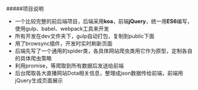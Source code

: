 #####项目说明
- 一个比较完整的前后端项目，后端采用**koa**，前端**jQuery**，统一用**ES6**编写，使用gulp、babel、webpack工具来开发
- 所有开发在dev文件夹下，gulp自动打包，复制到public下面
- 用了browsync插件，开发时实时刷新页面
- 后端先写了一个通用的spider类，各具体网站爬虫类用它作为原型，定制各自的具体爬虫策略
- 利用promise，等爬取到所有数据后发送给前端
- 后台爬取各大直播网站Dota相关信息，整理成json数据传给前端，前端用jQuery生成页面展示
